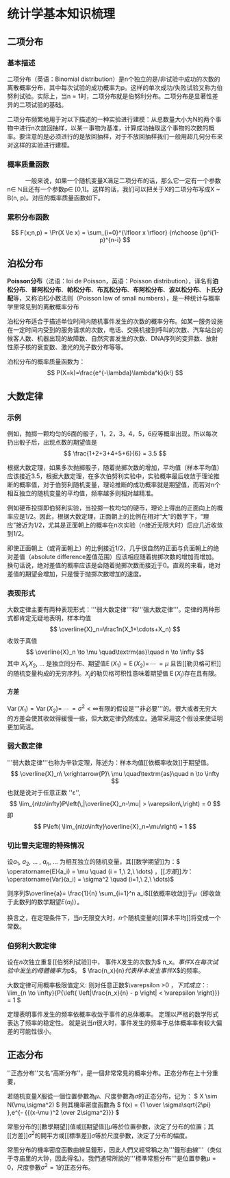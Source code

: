 <head>
    <script src="https://cdn.mathjax.org/mathjax/latest/MathJax.js?config=TeX-AMS-MML_HTMLorMML" type="text/javascript"></script>
    <script type="text/x-mathjax-config">
        MathJax.Hub.Config({
            tex2jax: {
            skipTags: ['script', 'noscript', 'style', 'textarea', 'pre'],
            inlineMath: [['$','$']]
            }
        });
    </script>
</head>

# 统计学基本知识梳理

## 二项分布

### 基本描述

二项分布（英语：Binomial distribution）是n个独立的是/非试验中成功的次数的离散概率分布，其中每次试验的成功概率为p。这样的单次成功/失败试验又称为伯努利试验。实际上，当n = 1时，二项分布就是伯努利分布。二项分布是显著性差异的二项试验的基础。

二项分布频繁地用于对以下描述的一种实验进行建模：从总数量大小为N的两个事物中进行n次放回抽样，以某一事物为基准，计算成功抽取这个事物的次数的概率。要注意的是必须进行的是放回抽样，对于不放回抽样我们一般用超几何分布来对这样的实验进行建模。

### 概率质量函数

　　　一般来说，如果一个随机变量X满足二项分布的话，那么它一定有一个参数n∈ ℕ且还有一个参数p∈ [0,1]。这样的话，我们可以把关于X的二项分布写成X ~ B(n, p)。对应的概率质量函数如下。

### 累积分布函数

$$
F(x;n,p) = \Pr(X \le x) = \sum_{i=0}^{\lfloor x \rfloor} {n\choose i}p^i(1-p)^{n-i}
$$

## 泊松分布

**Poisson分布**（法语：loi de Poisson，英语：Poisson distribution），译名有**泊松分布**、**普阿松分布**、**帕松分布**、**布瓦松分布**、**布阿松分布**、**波以松分布**、**卜氏分配**等，又称泊松小数法则（Poisson law of small numbers），是一种统计与概率学里常见到的离散概率分布

泊松分布适合于描述单位时间内随机事件发生的次数的概率分布。如某一服务设施在一定时间内受到的服务请求的次数，电话、交换机接到呼叫的次数、汽车站台的候客人数、机器出现的故障数、自然灾害发生的次数、DNA序列的变异数、放射性原子核的衰变数、激光的光子数分布等等。

泊松分布的概率质量函数为：
$$
P(X=k)=\frac{e^{-\lambda}\lambda^k}{k!}
$$


## 大数定律

### 示例

例如，抛掷一颗均匀的6面的骰子，1，2，3，4，5，6应等概率出现，所以每次扔出骰子后，出现点数的期望值是
$$
\frac{1+2+3+4+5+6}{6} = 3.5
$$


根据大数定理，如果多次抛掷骰子，随着抛掷次数的增加，平均值（样本平均值）应该接近3.5，根据大数定理，在多次伯努利实验中，实验概率最后收敛于理论推断的概率值，对于伯努利随机变量，理论推断的成功概率就是期望值，而若对n个相互独立的随机变量的平均值，频率越多则相对越精准。

例如硬币投掷即伯努利实验，当投掷一枚均匀的硬币，理论上得出的正面向上的概率应是1/2。因此，根据大数定理，正面朝上的比例在相对“大”的数字下，“理应”接近为1/2，尤其是正面朝上的概率在n次实验（n接近无限大时）后应几近收敛到1/2。

即使正面朝上（或背面朝上）的比例接近1/2，几乎很自然的正面与负面朝上的绝对差值（absolute difference差值范围）应该相应随着抛掷次数的增加而增加。换句话说，绝对差值的概率应该是会随着抛掷次数而接近于0。直观的来看，绝对差值的期望会增加，只是慢于抛掷次数增加的速度。

### 表现形式

大数定律主要有两种表现形式：'''弱大数定律'''和'''强大数定律'''。定律的两种形式都肯定无疑地表明，样本均值
$$
\overline{X}_n=\frac1n(X_1+\cdots+X_n)
$$
收敛于真值
$$
\overline{X}_n \to \mu \quad\textrm{as}\quad n \to \infty
$$
其中 $X_1$,$X_2$, ... 是独立同分布、期望值$\operatorname{E}(X_1)=\operatorname{E}(X_2)=\,\cdots\,=\mu$ 且皆[[勒贝格可积]]的随机变量构成的无穷序列。$X_j$的勒贝格可积性意味着期望值 $\operatorname{E}(X_j)$存在且有限。

#### 方差

$\operatorname{Var}(X_1)=\operatorname{Var}(X_2)=\,\cdots\,= \sigma^2 <\infty$有限的假设是'''非必要'''的。很大或者无穷大的方差会使其收敛得緩慢一些，但大数定律仍然成立。通常采用这个假设来使证明更加简洁。

### 弱大数定律

'''弱大数定律'''也称为辛钦定理，陈述为：样本均值[[依概率收敛]]于期望值。
$$
\overline{X}_n\ \xrightarrow{P}\ \mu \quad\textrm{as}\quad n \to \infty
$$
也就是说对于任意正数 ''ε'',
$$
\lim_{n\to\infty}P\left(\,|\overline{X}_n-\mu| > \varepsilon\,\right) = 0
$$
即
$$
P\left( \lim_{n\to\infty}\overline{X}_n=\mu\right) = 1
$$

### 切比雪夫定理的特殊情况

设$a_1,\ a_2,\ \dots\ ,\ a_n,\ \dots$ 为相互独立的随机变量，其[[数学期望]]为：$ \operatorname{E}(a_i) = \mu \quad (i = 1,\ 2,\ \dots) $，[[方差]]为：$ \operatorname{Var}(a_i) = \sigma^2 \quad (i=1,\ 2,\ \dots)$

则序列$\overline{a}= \frac{1}{n} \sum_{i=1}^n a_i$[[依概率收敛]]于$\mu$（即收敛于此数列的数学期望$E(a_i)$）。

换言之，在定理条件下，当$n$无限变大时，$n$个随机变量的[[算术平均]]将变成一个常数。

### 伯努利大数定律

设在$n$次独立重复[[伯努利试验]]中，
事件$X$发生的次数为$ n_x$。
事件$X$在每次试验中发生的母體機率为$p$。
$ \frac{n_x}{n}$代表样本发生事件$X$的频率。

大数定律可用概率极限值定义:
则对任意正数$\varepsilon >0 $，下式成立：
:$ \lim_{n \to \infty}{P{\left\{ \left|\frac{n_x}{n} - p \right| < \varepsilon \right\}}} = 1 $

定理表明事件发生的频率依概率收敛于事件的总体概率。
定理以严格的数学形式表达了频率的稳定性。
就是说当$n$很大时，事件发生的频率于总体概率率有较大偏差的可能性很小。



## 正态分布

''正态分布''又名“高斯分布''，是一個非常常見的概率分布。正态分布在上十分重要，

若随机变量$X$服從一個位置參數為$\mu$、尺度參數為$\sigma$的正态分布，记为：
$ X \sim N(\mu,\sigma^2) $
則其機率密度函數為
$ f(x) = {1 \over \sigma\sqrt{2\pi} }\,e^{- {{(x-\mu )^2 \over 2\sigma^2}}} $

常態分布的[[數學期望]]值或[[期望值]]$\mu$等於位置參數，決定了分布的位置；其[[方差]]$\sigma^2$的開平方或[[標準差]]$\sigma$等於尺度參數，決定了分布的幅度。

常態分布的機率密度函數曲線呈鐘形，因此人們又經常稱之為'''鐘形曲線'''（类似于寺庙里的大钟，因此得名）。我們通常所說的'''標準常態分布'''是位置參數$\mu = 0$，尺度參數$\sigma^2 = 1$的正态分布。

### 

